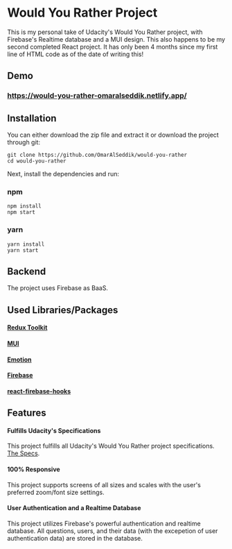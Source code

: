 # Would You Rather Project
This is my personal take of Udacity's Would You Rather project, with Firebase's Realtime database and a MUI design. This also happens to be my second completed React project. It has only been 4 months since my first line of HTML code as of the date of writing this!
## Demo
### https://would-you-rather-omaralseddik.netlify.app/
## Installation
You can either download the zip file and extract it or download the project through git:
```
git clone https://github.com/OmarAlSeddik/would-you-rather
cd would-you-rather
```
Next, install the dependencies and run:
### npm
```
npm install
npm start
```
### yarn
```
yarn install
yarn start
```
## Backend
The project uses Firebase as BaaS.
## Used Libraries/Packages
#### [Redux Toolkit](https://redux-toolkit.js.org/)
#### [MUI](https://mui.com/)
#### [Emotion](https://emotion.sh/docs/introduction)
#### [Firebase](https://firebase.google.com/)
#### [react-firebase-hooks](https://www.npmjs.com/package/react-firebase-hooks)
## Features
#### Fulfills Udacity's Specifications
This project fulfills all Udacity's Would You Rather project specifications. [The Specs](https://review.udacity.com/#!/rubrics/1567/view).
#### 100% Responsive
This project supports screens of all sizes and scales with the user's preferred zoom/font size settings.
#### User Authentication and a Realtime Database
This project utilizes Firebase's powerful authentication and realtime database. All questions, users, and their data (with the excepetion of user authentication data) are stored in the database.

